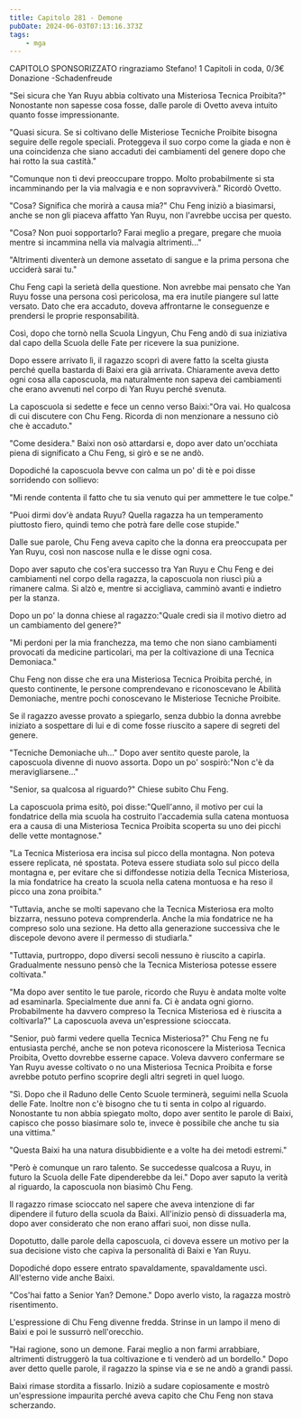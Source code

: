 ```yaml
---
title: Capitolo 281 - Demone
pubDate: 2024-06-03T07:13:16.373Z
tags:
    - mga
---
```



CAPITOLO SPONSORIZZATO ringraziamo Stefano!
1 Capitoli in coda, 0/3€ Donazione
-Schadenfreude


"Sei sicura che Yan Ruyu abbia coltivato una Misteriosa Tecnica Proibita?" Nonostante non sapesse cosa fosse, dalle parole di Ovetto aveva intuito quanto fosse impressionante.


"Quasi sicura. Se si coltivano delle Misteriose Tecniche Proibite bisogna seguire delle regole speciali. Proteggeva il suo corpo come la giada e non è una coincidenza che siano accaduti dei cambiamenti del genere dopo che hai rotto la sua castità."


"Comunque non ti devi preoccupare troppo. Molto probabilmente si sta incamminando per la via malvagia e e non sopravviverà." Ricordò Ovetto.


"Cosa? Significa che morirà a causa mia?" Chu Feng iniziò a biasimarsi, anche se non gli piaceva affatto Yan Ruyu, non l'avrebbe uccisa per questo.


"Cosa? Non puoi sopportarlo? Farai meglio a pregare, pregare che muoia mentre si incammina nella via malvagia altrimenti..."


"Altrimenti diventerà un demone assetato di sangue e la prima persona che ucciderà sarai tu."


Chu Feng capì la serietà della questione. Non avrebbe mai pensato che Yan Ruyu fosse una persona così pericolosa, ma era inutile piangere sul latte versato. Dato che era accaduto, doveva affrontarne le conseguenze e prendersi le proprie responsabilità.


Così, dopo che tornò nella Scuola Lingyun, Chu Feng andò di sua iniziativa dal capo della Scuola delle Fate per ricevere la sua punizione.


Dopo essere arrivato lì, il ragazzo scoprì di avere fatto la scelta giusta perché quella bastarda di Baixi era già arrivata. Chiaramente aveva detto ogni cosa alla caposcuola, ma naturalmente non sapeva dei cambiamenti che erano avvenuti nel corpo di Yan Ruyu perché svenuta.


La caposcuola si sedette e fece un cenno verso Baixi:"Ora vai. Ho qualcosa di cui discutere con Chu Feng. Ricorda di non menzionare a nessuno ciò che è accaduto."


"Come desidera." Baixi non osò attardarsi e, dopo aver dato un'occhiata piena di significato a Chu Feng, si girò e se ne andò.


Dopodiché la caposcuola bevve con calma un po' di tè e poi disse sorridendo con sollievo:


"Mi rende contenta il fatto che tu sia venuto qui per ammettere le tue colpe."


"Puoi dirmi dov'è andata Ruyu? Quella ragazza ha un temperamento piuttosto fiero, quindi temo che potrà fare delle cose stupide."


Dalle sue parole, Chu Feng aveva capito che la donna era preoccupata per Yan Ruyu, così non nascose nulla e le disse ogni cosa.


Dopo aver saputo che cos'era successo tra Yan Ruyu e Chu Feng e dei cambiamenti nel corpo della ragazza, la caposcuola non riuscì più a rimanere calma. Si alzò e, mentre si accigliava, camminò avanti e indietro per la stanza.


Dopo un po' la donna chiese al ragazzo:"Quale credi sia il motivo dietro ad un cambiamento del genere?"


"Mi perdoni per la mia franchezza, ma temo che non siano cambiamenti provocati da medicine particolari, ma per la coltivazione di una Tecnica Demoniaca."


Chu Feng non disse che era una Misteriosa Tecnica Proibita perché, in questo continente, le persone comprendevano e riconoscevano le Abilità Demoniache, mentre pochi conoscevano le Misteriose Tecniche Proibite.


Se il ragazzo avesse provato a spiegarlo, senza dubbio la donna avrebbe iniziato a sospettare di lui e di come fosse riuscito a sapere di segreti del genere.


"Tecniche Demoniache uh..." Dopo aver sentito queste parole, la caposcuola divenne di nuovo assorta. Dopo un po' sospirò:"Non c'è da meravigliarsene..."


"Senior, sa qualcosa al riguardo?" Chiese subito Chu Feng.


La caposcuola prima esitò, poi disse:"Quell'anno, il motivo per cui la fondatrice della mia scuola ha costruito l'accademia sulla catena montuosa era a causa di una Misteriosa Tecnica Proibita scoperta su uno dei picchi delle vette montagnose."


"La Tecnica Misteriosa era incisa sul picco della montagna. Non poteva essere replicata, né spostata. Poteva essere studiata solo sul picco della montagna e, per evitare che si diffondesse notizia della Tecnica Misteriosa, la mia fondatrice ha creato la scuola nella catena montuosa e ha reso il picco una zona proibita."


"Tuttavia, anche se molti sapevano che la Tecnica Misteriosa era molto bizzarra, nessuno poteva comprenderla. Anche la mia fondatrice ne ha compreso solo una sezione. Ha detto alla generazione successiva che le discepole devono avere il permesso di studiarla."


"Tuttavia, purtroppo, dopo diversi secoli nessuno è riuscito a capirla. Gradualmente nessuno pensò che la Tecnica Misteriosa potesse essere coltivata."


"Ma dopo aver sentito le tue parole, ricordo che Ruyu è andata molte volte ad esaminarla. Specialmente due anni fa. Ci è andata ogni giorno. Probabilmente ha davvero compreso la Tecnica Misteriosa ed è riuscita a coltivarla?" La caposcuola aveva un'espressione scioccata.


"Senior, può farmi vedere quella Tecnica Misteriosa?" Chu Feng ne fu entusiasta perché, anche se non poteva riconoscere la Misteriosa Tecnica Proibita, Ovetto dovrebbe esserne capace. Voleva davvero confermare se Yan Ruyu avesse coltivato o no una Misteriosa Tecnica Proibita e forse avrebbe potuto perfino scoprire degli altri segreti in quel luogo.


"Sì. Dopo che il Raduno delle Cento Scuole terminerà, seguimi nella Scuola delle Fate.
Inoltre non c'è bisogno che tu ti senta in colpo al riguardo. Nonostante tu non abbia spiegato molto, dopo aver sentito le parole di Baixi, capisco che posso biasimare solo te, invece è possibile che anche tu sia una vittima."


"Questa Baixi ha una natura disubbidiente e a volte ha dei metodi estremi."


"Però è comunque un raro talento. Se succedesse qualcosa a Ruyu, in futuro la Scuola delle Fate dipenderebbe da lei." Dopo aver saputo la verità al riguardo, la caposcuola non biasimò Chu Feng.


Il ragazzo rimase scioccato nel sapere che aveva intenzione di far dipendere il futuro della scuola da Baixi. All'inizio pensò di dissuaderla ma, dopo aver considerato che non erano affari suoi, non disse nulla.


Dopotutto, dalle parole della caposcuola, ci doveva essere un motivo per la sua decisione visto che capiva la personalità di Baixi e Yan Ruyu.


Dopodiché dopo essere entrato spavaldamente, spavaldamente uscì. All'esterno vide anche Baixi.


"Cos'hai fatto a Senior Yan? Demone." Dopo averlo visto, la ragazza mostrò risentimento.


L'espressione di Chu Feng divenne fredda. Strinse in un lampo il meno di Baixi e poi le sussurrò nell'orecchio.


"Hai ragione, sono un demone. Farai meglio a non farmi arrabbiare, altrimenti distruggerò la tua coltivazione e ti venderò ad un bordello." Dopo aver detto quelle parole, il ragazzo la spinse via e se ne andò a grandi passi.


Baixi rimase stordita a fissarlo. Iniziò a sudare copiosamente e mostrò un'espressione impaurita perché aveva capito che Chu Feng non stava scherzando.





